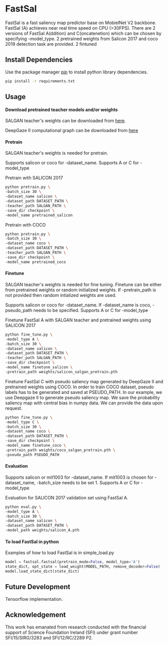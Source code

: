 # FastSal

FastSal is a fast saliency map predictor base on MobielNet V2 backbone. FastSal (A) achieves near real time speed 
on CPU (>30FPS). There are 2 versions of FastSal A(ddition) and C(oncatenetion) which can be chosen by specifying 
-model_type. 2 pretrained weights from Salicon 2017 and coco 2019 detection task are provided. 2 fintuned 

## Install Dependencies

Use the package manager [pip](https://pip.pypa.io/en/stable/) to install python library dependencies.

```bash
pip install -r requirements.txt
```

## Usage

#### Download pretrained teacher models and/or weights 
SALGAN teacher's weights can be downloaded from [here](https://drive.google.com/file/d/1Wjf20lt8t-AWtwYbBVnaXW7wakVMuQIU/view?usp=sharing).

DeepGaze II computational graph can be downloaded from [here](https://deepgaze.bethgelab.org)

#### Pretrain
SALGAN teacher's weights is needed for pretrain.

Supports salicon or coco for -dataset_name.
Supports A or C for -model_type

Pretrain with SALICON 2017
```bash
python pretrain.py \
-batch_size 30 \
-dataset_name salicon \
-dataset_path DATASET_PATH \
-teacher_path SALGAN_PATH \
-save_dir checkpoint \
-model_name pretrained_salicon
```
Pretrain with COCO
```bash
python pretrain.py \
-batch_size 30 \
-dataset_name coco \
-dataset_path DATASET_PATH \
-teacher_path SALGAN_PATH \
-save_dir checkpoint \
-model_name pretrained_coco
```

#### Finetune
SALGAN teacher's weights is needed for fine tuning.
Finetune can be either from pretrained weights or random initialized weights. If -pretrain_path is not provided
then random intialized weights are used.

Supports salicon or coco for -dataset_name. If -dataset_name is coco, -pseudo_path needs to be specified.
Supports A or C for -model_type

Finetune FastSal A with SALGAN teacher and pretrained weights using SALICON 2017
```bash
python fine_tune.py \
-model_type A \
-batch_size 30 \
-dataset_name salicon \
-dataset_path DATASET_PATH \
-teacher_path SALGAN_PATH \
-save_dir checkpoint \
-model_name finetune_salicon \
-pretrain_path weights/salicon_salgan_pretrain.pth
```
Finetune FastSal C with pseudo saliency map generated by DeepGaze II and pretrained weights using COCO. In order to
train COCO dataset, pseudo labels has to be generated and saved at PSEUDO_PATH. In our example, we use Deepgaze II to 
generate pseudo saliency map. We save the probability saliency map with central bias in numpy data. We can provide the 
data upon request.
```bash
python fine_tune.py \
-model_type C \
-batch_size 30 \
-dataset_name coco \
-dataset_path DATASET_PATH \
-save_dir checkpoint \
-model_name finetune_coco \
-pretrain_path weights/coco_salgan_pretrain.pth \
-pseudo_path PSEUDO_PATH
```
#### Evaluation
Supports salicon or mit1003 for -dataset_name. 
If mit1003 is chosen for -dataset_name, -batch_size needs to be set 1.
Supports A or C for -model_type

Evaluation for SALICON 2017 validation set using FastSal A.
```bash
python eval.py \
-model_type A \
-batch_size 30 \
-dataset_name salicon \
-dataset_path DATASET_PATH \
-model_path weights/salicon_A.pth
```

#### To load FastSal in python
Examples of how to load FastSal is in simple_load.py
```python
model = fastsal.fastsal(pretrain_mode=False, model_type='A')
state_dict, opt_state = load_weight(MODEL_PATH, remove_decoder=False)
model.load_state_dict(state_dict)
```
## Future Development
Tensorflow implementation.

## Acknowledgement
This work has emanated from research conducted with the financial support of Science Foundation Ireland (SFI) 
under grant number SFI/15/SIRG/3283 and SFI/12/RC/2289 P2.